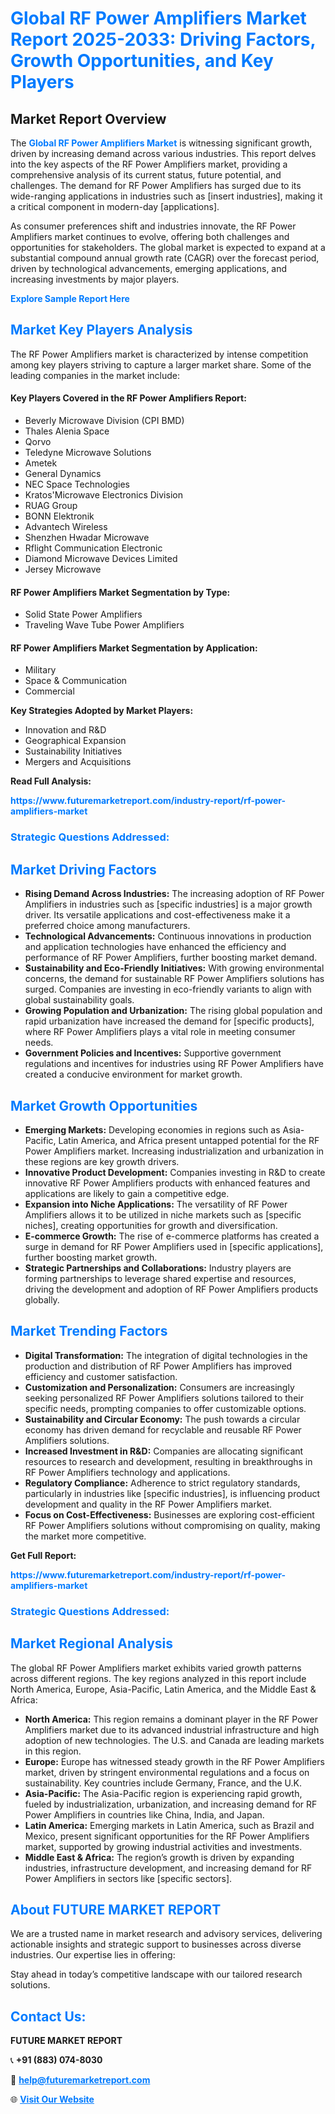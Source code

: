 <h1 style="color: #007BFF;">Global RF Power Amplifiers Market Report 2025-2033: Driving Factors, Growth Opportunities, and Key Players</h1>

<section id="overview">
<h2>Market Report Overview</h2>
<p>The <a href="https://www.futuremarketreport.com/industry-report/rf-power-amplifiers-market" style="color: #007BFF; text-decoration: none;"><strong>Global RF Power Amplifiers Market</strong></a> is witnessing significant growth, driven by increasing demand across various industries. This report delves into the key aspects of the RF Power Amplifiers market, providing a comprehensive analysis of its current status, future potential, and challenges. The demand for RF Power Amplifiers has surged due to its wide-ranging applications in industries such as [insert industries], making it a critical component in modern-day [applications].</p>
<p>As consumer preferences shift and industries innovate, the RF Power Amplifiers market continues to evolve, offering both challenges and opportunities for stakeholders. The global market is expected to expand at a substantial compound annual growth rate (CAGR) over the forecast period, driven by technological advancements, emerging applications, and increasing investments by major players.</p>
</section>

<section id="overview">
<p><a href="https://www.futuremarketreport.com/request-sample/reportId=43053" style="color: #007BFF; text-decoration: none;"><strong>Explore Sample Report Here</strong></a></p>
</section>

<section id="key-players">
<h2 style="color: #007BFF;">Market Key Players Analysis</h2>
<p>The RF Power Amplifiers market is characterized by intense competition among key players striving to capture a larger market share. Some of the leading companies in the market include:</p>
<h4>Key Players Covered in the RF Power Amplifiers Report:</h4>
<ul><li>Beverly Microwave Division (CPI BMD)</li><li>Thales Alenia Space</li><li>Qorvo</li><li>Teledyne Microwave Solutions</li><li>Ametek</li><li>General Dynamics</li><li>NEC Space Technologies</li><li>Kratos&#039;Microwave Electronics Division</li><li>RUAG Group</li><li>BONN Elektronik</li><li>Advantech Wireless</li><li>Shenzhen Hwadar Microwave</li><li>Rflight Communication Electronic</li><li>Diamond Microwave Devices Limited</li><li>Jersey Microwave</li></ul>
<h4>RF Power Amplifiers Market Segmentation by Type:</h4>
<ul><li>Solid State Power Amplifiers</li><li>Traveling Wave Tube Power Amplifiers</li></ul>

<h4>RF Power Amplifiers Market Segmentation by Application:</h4>
<ul><li>Military</li><li>Space &amp; Communication</li><li>Commercial</li></ul>
<p><strong>Key Strategies Adopted by Market Players:</strong></p>
<ul>
<li>Innovation and R&D</li>
<li>Geographical Expansion</li>
<li>Sustainability Initiatives</li>
<li>Mergers and Acquisitions</li>
</ul>
</section>

<section>
<p><strong>Read Full Analysis: </strong></p><a href="https://www.futuremarketreport.com/industry-report/rf-power-amplifiers-market" style="color: #007BFF; text-decoration: none;"><strong>https://www.futuremarketreport.com/industry-report/rf-power-amplifiers-market</strong></a>
<h3 style="color: #007BFF;">Strategic Questions Addressed:</h3>
</section>

<section id="driving-factors">
<h2 style="color: #007BFF;">Market Driving Factors</h2>
<ul>
<li><strong>Rising Demand Across Industries:</strong> The increasing adoption of RF Power Amplifiers in industries such as [specific industries] is a major growth driver. Its versatile applications and cost-effectiveness make it a preferred choice among manufacturers.</li>
<li><strong>Technological Advancements:</strong> Continuous innovations in production and application technologies have enhanced the efficiency and performance of RF Power Amplifiers, further boosting market demand.</li>
<li><strong>Sustainability and Eco-Friendly Initiatives:</strong> With growing environmental concerns, the demand for sustainable RF Power Amplifiers solutions has surged. Companies are investing in eco-friendly variants to align with global sustainability goals.</li>
<li><strong>Growing Population and Urbanization:</strong> The rising global population and rapid urbanization have increased the demand for [specific products], where RF Power Amplifiers plays a vital role in meeting consumer needs.</li>
<li><strong>Government Policies and Incentives:</strong> Supportive government regulations and incentives for industries using RF Power Amplifiers have created a conducive environment for market growth.</li>
</ul>
</section>

<section id="growth-opportunities">
<h2 style="color: #007BFF;">Market Growth Opportunities</h2>
<ul>
<li><strong>Emerging Markets:</strong> Developing economies in regions such as Asia-Pacific, Latin America, and Africa present untapped potential for the RF Power Amplifiers market. Increasing industrialization and urbanization in these regions are key growth drivers.</li>
<li><strong>Innovative Product Development:</strong> Companies investing in R&D to create innovative RF Power Amplifiers products with enhanced features and applications are likely to gain a competitive edge.</li>
<li><strong>Expansion into Niche Applications:</strong> The versatility of RF Power Amplifiers allows it to be utilized in niche markets such as [specific niches], creating opportunities for growth and diversification.</li>
<li><strong>E-commerce Growth:</strong> The rise of e-commerce platforms has created a surge in demand for RF Power Amplifiers used in [specific applications], further boosting market growth.</li>
<li><strong>Strategic Partnerships and Collaborations:</strong> Industry players are forming partnerships to leverage shared expertise and resources, driving the development and adoption of RF Power Amplifiers products globally.</li>
</ul>
</section>

<section id="trending-factors">
<h2 style="color: #007BFF;">Market Trending Factors</h2>
<ul>
<li><strong>Digital Transformation:</strong> The integration of digital technologies in the production and distribution of RF Power Amplifiers has improved efficiency and customer satisfaction.</li>
<li><strong>Customization and Personalization:</strong> Consumers are increasingly seeking personalized RF Power Amplifiers solutions tailored to their specific needs, prompting companies to offer customizable options.</li>
<li><strong>Sustainability and Circular Economy:</strong> The push towards a circular economy has driven demand for recyclable and reusable RF Power Amplifiers solutions.</li>
<li><strong>Increased Investment in R&D:</strong> Companies are allocating significant resources to research and development, resulting in breakthroughs in RF Power Amplifiers technology and applications.</li>
<li><strong>Regulatory Compliance:</strong> Adherence to strict regulatory standards, particularly in industries like [specific industries], is influencing product development and quality in the RF Power Amplifiers market.</li>
<li><strong>Focus on Cost-Effectiveness:</strong> Businesses are exploring cost-efficient RF Power Amplifiers solutions without compromising on quality, making the market more competitive.</li>
</ul>
</section>

<section>
<p><strong>Get Full Report: </strong></p><a href="https://www.futuremarketreport.com/industry-report/rf-power-amplifiers-market" style="color: #007BFF; text-decoration: none;"><strong>https://www.futuremarketreport.com/industry-report/rf-power-amplifiers-market</strong></a>
<h3 style="color: #007BFF;">Strategic Questions Addressed:</h3>
</section>


<section id="regional-analysis">
<h2 style="color: #007BFF;">Market Regional Analysis</h2>
<p>The global RF Power Amplifiers market exhibits varied growth patterns across different regions. The key regions analyzed in this report include North America, Europe, Asia-Pacific, Latin America, and the Middle East & Africa:</p>
<ul>
<li><strong>North America:</strong> This region remains a dominant player in the RF Power Amplifiers market due to its advanced industrial infrastructure and high adoption of new technologies. The U.S. and Canada are leading markets in this region.</li>
<li><strong>Europe:</strong> Europe has witnessed steady growth in the RF Power Amplifiers market, driven by stringent environmental regulations and a focus on sustainability. Key countries include Germany, France, and the U.K.</li>
<li><strong>Asia-Pacific:</strong> The Asia-Pacific region is experiencing rapid growth, fueled by industrialization, urbanization, and increasing demand for RF Power Amplifiers in countries like China, India, and Japan.</li>
<li><strong>Latin America:</strong> Emerging markets in Latin America, such as Brazil and Mexico, present significant opportunities for the RF Power Amplifiers market, supported by growing industrial activities and investments.</li>
<li><strong>Middle East & Africa:</strong> The region’s growth is driven by expanding industries, infrastructure development, and increasing demand for RF Power Amplifiers in sectors like [specific sectors].</li>
</ul>
</section>

<footer>
<h2 style="color: #007BFF;">About FUTURE MARKET REPORT</h2>
<p>We are a trusted name in market research and advisory services, delivering actionable insights and strategic support to businesses across diverse industries. Our expertise lies in offering:</p>

<p>Stay ahead in today’s competitive landscape with our tailored research solutions.</p>

<h2 style="color: #007BFF;">Contact Us:</h2>
<p><strong>FUTURE MARKET REPORT</strong></p>
<p>📞 <strong>+91 (883) 074-8030</strong></p>
<p>📧 <strong><a href="mailto:help@futuremarketreport.com" style="color: #007BFF;">help@futuremarketreport.com</a></strong></p>
<p>🌐 <strong><a href="https://www.futuremarketreport.com/" style="color: #007BFF;">Visit Our Website</a></strong></p>
</footer>